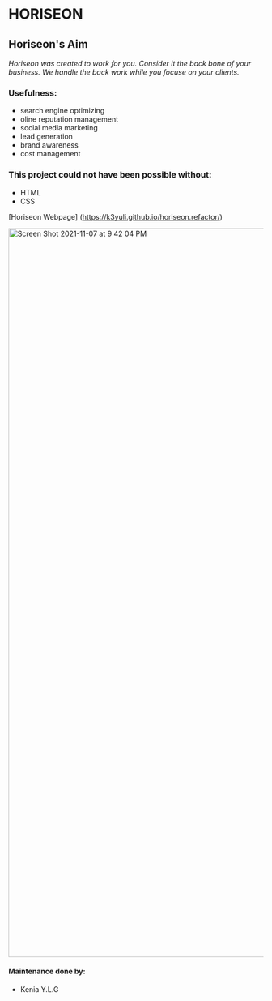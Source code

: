# **HORISEON**

## Horiseon's Aim

_Horiseon was created to work for you. Consider it the back bone of your business. We handle the back work while you focuse on your clients._

### Usefulness:

- search engine optimizing
- oline reputation management
- social media marketing
- lead generation
- brand awareness
- cost management

### This project could not have been possible without:

- HTML
- CSS

[Horiseon Webpage] (https://k3yuli.github.io/horiseon.refactor/)

<img width="1439" alt="Screen Shot 2021-11-07 at 9 42 04 PM" src="https://user-images.githubusercontent.com/92811892/140676482-78d345fa-261f-4f28-a3c1-0f437a2363c4.png">

#### Maintenance done by:

- Kenia Y.L.G
